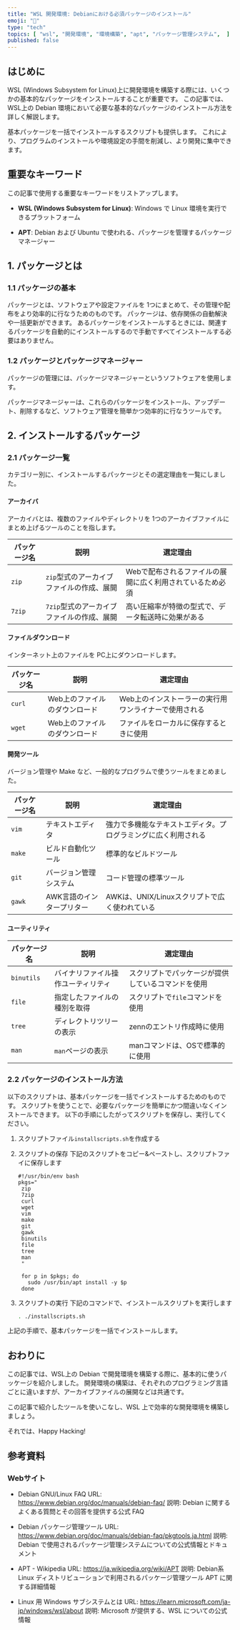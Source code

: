 ```yaml
---
title: "WSL 開発環境: Debianにおける必須パッケージのインストール"
emoji: "🐧"
type: "tech"
topics: [ "wsl", "開発環境", "環境構築", "apt", "パッケージ管理システム",  ]
published: false
---
```


## はじめに

WSL (Windows Subsystem for Linux)上に開発環境を構築する際には、いくつかの基本的なパッケージをインストールすることが重要です。
この記事では、WSL上の Debian 環境において必要な基本的なパッケージのインストール方法を詳しく解説します。

基本パッケージを一括でインストールするスクリプトも提供します。
これにより、プログラムのインストールや環境設定の手間を削減し、より開発に集中できます。

## 重要なキーワード

この記事で使用する重要なキーワードをリストアップします。

- **WSL (Windows Subsystem for Linux)**:
  Windows で Linux 環境を実行できるプラットフォーム

- **APT**:
  Debian および Ubuntu で使われる、パッケージを管理するパッケージマネージャー

## 1. パッケージとは

### 1.1 パッケージの基本

パッケージとは、ソフトウェアや設定ファイルを 1つにまとめて、その管理や配布をより効率的に行なうためのものです。
パッケージは、依存関係の自動解決や一括更新ができます。
あるパッケージをインストールするときには、関連するパッケージを自動的にインストールするので手動ですべてインストールする必要はありません。

### 1.2 パッケージとパッケージマネージャー

パッケージの管理には、パッケージマネージャーというソフトウェアを使用します。

パッケージマネージャーは、これらのパッケージをインストール、アップデート、削除するなど、ソフトウェア管理を簡単かつ効率的に行なうツールです。

## 2. インストールするパッケージ

### 2.1 パッケージ一覧

カテゴリー別に、インストールするパッケージとその選定理由を一覧にしました。

#### アーカイバ

アーカイバとは、複数のファイルやディレクトリを 1つのアーカイブファイルにまとめ上げるツールのことを指します。

| パッケージ名 | 説明 | 選定理由 |
| --- | --- | --- |
| `zip` | `zip`型式のアーカイブファイルの作成、展開 | Webで配布されるファイルの展開に広く利用されているため必須 |
| `7zip` | `7zip`型式のアーカイブファイルの作成、展開 | 高い圧縮率が特徴の型式で、データ転送時に効果がある |

#### ファイルダウンロード

インターネット上のファイルを PC上にダウンロードします。

| パッケージ名 | 説明 | 選定理由 |
| --- | --- | --- |
| `curl` | Web上のファイルのダウンロード | Web上のインストーラーの実行用ワンライナーで使用される |
| `wget` | Web上のファイルのダウンロード | ファイルをローカルに保存するときに使用 |

#### 開発ツール

バージョン管理や Make など、一般的なプログラムで使うツールをまとめました。

| パッケージ名 | 説明 | 選定理由 |
| --- | --- | --- |
| `vim` | テキストエディタ |  強力で多機能なテキストエディタ。プログラミングに広く利用される |
| `make` | ビルド自動化ツール | 標準的なビルドツール |
| `git` | バージョン管理システム | コード管理の標準ツール |
| `gawk` | AWK言語のインタープリター | AWKは、UNIX/Linuxスクリプトで広く使われている |

#### ユーティリティ

| パッケージ名 | 説明 | 選定理由 |
| --- | --- | --- |
| `binutils` | バイナリファイル操作ユーティリティ | スクリプトでパッケージが提供しているコマンドを使用 |
| `file` | 指定したファイルの種別を取得 | スクリプトで`file`コマンドを使用 |
| `tree` | ディレクトリツリーの表示 | zennのエントリ作成時に使用 |
| `man` | `man`ページの表示 | manコマンドは、OSで標準的に使用 |

### 2.2 パッケージのインストール方法

以下のスクリプトは、基本パッケージを一括でインストールするためのものです。
スクリプトを使うことで、必要なパッケージを簡単にかつ間違いなくインストールできます。
以下の手順にしたがってスクリプトを保存し、実行してください。

1. スクリプトファイル`installscripts.sh`を作成する

2. スクリプトの保存
   下記のスクリプトをコピー&ペーストし、スクリプトファイに保存します

   ```bash: installscripts.sh
   #!/usr/bin/env bash
   pkgs="
    zip
    7zip
    curl
    wget
    vim
    make
    git
    gawk
    binutils
    file
    tree
    man
    "

    for p in $pkgs; do
      sudo /usr/bin/apt install -y $p
    done

    ```

3. スクリプトの実行
   下記のコマンドで、インストールスクリプトを実行します

   ```bash
   . ./installscripts.sh
   ```

上記の手順で、基本パッケージを一括でインストールします。

## おわりに

この記事では、WSL上の Debian で開発環境を構築する際に、基本的に使うパッケージを紹介しました。
開発環境の構築は、それぞれのプログラミング言語ごとに違いますが、アーカイブファイルの展開などは共通です。

この記事で紹介したツールを使いこなし、WSL 上で効率的な開発環境を構築しましょう。

それでは、Happy Hacking!

## 参考資料

### Webサイト

- Debian GNU/Linux FAQ
  URL: <https://www.debian.org/doc/manuals/debian-faq/>
  説明: Debian に関するよくある質問とその回答を提供する公式 FAQ

- Debian パッケージ管理ツール
  URL: <https://www.debian.org/doc/manuals/debian-faq/pkgtools.ja.html>
  説明: Debian で使用されるパッケージ管理システムについての公式情報とドキュメント

- APT - Wikipedia
  URL: <https://ja.wikipedia.org/wiki/APT>
  説明: Debian系Linux ディストリビューションで利用されるパッケージ管理ツール APT に関する詳細情報

- Linux 用 Windows サブシステムとは
  URL: <https://learn.microsoft.com/ja-jp/windows/wsl/about>
  説明: Microsoft が提供する、WSL についての公式情報
